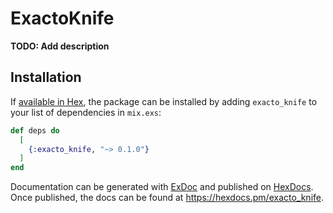 # ExactoKnife

**TODO: Add description**

## Installation

If [available in Hex](https://hex.pm/docs/publish), the package can be installed
by adding `exacto_knife` to your list of dependencies in `mix.exs`:

```elixir
def deps do
  [
    {:exacto_knife, "~> 0.1.0"}
  ]
end
```

Documentation can be generated with [ExDoc](https://github.com/elixir-lang/ex_doc)
and published on [HexDocs](https://hexdocs.pm). Once published, the docs can
be found at <https://hexdocs.pm/exacto_knife>.

